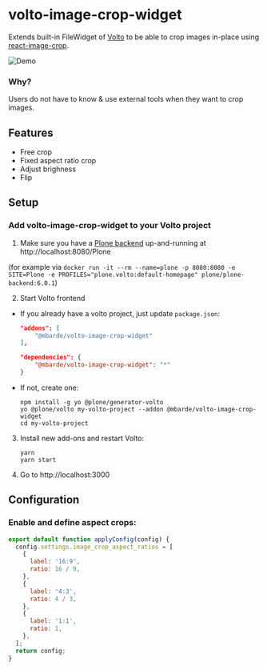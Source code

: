 # volto-image-crop-widget

Extends built-in FileWidget of [Volto](https://github.com/plone/volto) to be able to crop images in-place using [react-image-crop](https://www.npmjs.com/package/react-image-crop).

![Demo](https://github.com/mbarde/volto-image-crop-widget/raw/docs/docs/demo.gif)

### Why?

Users do not have to know & use external tools when they want to crop images.

## Features

* Free crop
* Fixed aspect ratio crop
* Adjust brighness
* Flip

## Setup

### Add volto-image-crop-widget to your Volto project

1. Make sure you have a [Plone backend](https://plone.org/download) up-and-running at http://localhost:8080/Plone

(for example via `docker run -it --rm --name=plone -p 8080:8080 -e SITE=Plone -e PROFILES="plone.volto:default-homepage" plone/plone-backend:6.0.1`)

2. Start Volto frontend

- If you already have a volto project, just update `package.json`:

  ```JSON
  "addons": [
      "@mbarde/volto-image-crop-widget"
  ],

  "dependencies": {
      "@mbarde/volto-image-crop-widget": "*"
  }
  ```

- If not, create one:

  ```
  npm install -g yo @plone/generator-volto
  yo @plone/volto my-volto-project --addon @mbarde/volto-image-crop-widget
  cd my-volto-project
  ```

3. Install new add-ons and restart Volto:

   ```
   yarn
   yarn start
   ```

4. Go to http://localhost:3000


## Configuration

### Enable and define aspect crops:

```Javascript
export default function applyConfig(config) {
  config.settings.image_crop_aspect_ratios = [
    {
      label: '16:9',
      ratio: 16 / 9,
    },
    {
      label: '4:3',
      ratio: 4 / 3,
    },
    {
      label: '1:1',
      ratio: 1,
    },
  ];
  return config;
}
```
